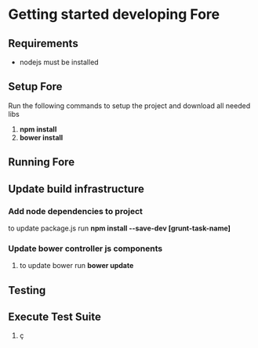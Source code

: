 # Getting started developing Fore

## Requirements

* nodejs must be installed

## Setup Fore

Run the following commands to setup the project and download all needed libs

1. **npm install**
1. **bower install**


## Running Fore



## Update build infrastructure

### Add node dependencies to project
 to update package.js run **npm install --save-dev [grunt-task-name]**

### Update bower controller js components
1. to update bower run **bower update**


## Testing

## Execute Test Suite

1. ç




